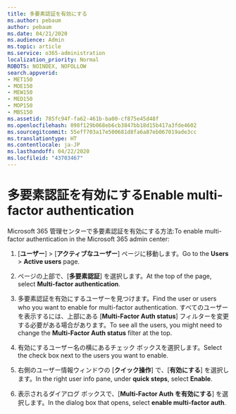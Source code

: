 ```yaml
---
title: 多要素認証を有効にする
ms.author: pebaum
author: pebaum
ms.date: 04/21/2020
ms.audience: Admin
ms.topic: article
ms.service: o365-administration
localization_priority: Normal
ROBOTS: NOINDEX, NOFOLLOW
search.appverid:
- MET150
- MOE150
- MEW150
- MED150
- MOP150
- MBS150
ms.assetid: 785fc94f-fa62-461b-ba00-cf875e45d48f
ms.openlocfilehash: 098f129b068eb6cb3847bb18d15b417a3fde4602
ms.sourcegitcommit: 55eff703a17e500681d8fa6a87eb067019ade3cc
ms.translationtype: HT
ms.contentlocale: ja-JP
ms.lasthandoff: 04/22/2020
ms.locfileid: "43703467"
---
```

# <a name="enable-multi-factor-authentication"></a><span data-ttu-id="039a3-102">多要素認証を有効にする</span><span class="sxs-lookup"><span data-stu-id="039a3-102">Enable multi-factor authentication</span></span>

<span data-ttu-id="039a3-103">Microsoft 365 管理センターで多要素認証を有効にする方法:</span><span class="sxs-lookup"><span data-stu-id="039a3-103">To enable multi-factor authentication in the Microsoft 365 admin center:</span></span>

1. <span data-ttu-id="039a3-104">[**ユーザー**] \> [**アクティブなユーザー**] ページに移動します。</span><span class="sxs-lookup"><span data-stu-id="039a3-104">Go to the **Users** \> **Active users** page.</span></span>
    
2. <span data-ttu-id="039a3-105">ページの上部で、[**多要素認証**] を選択します。</span><span class="sxs-lookup"><span data-stu-id="039a3-105">At the top of the page, select **Multi-factor authentication**.</span></span> 
    
3. <span data-ttu-id="039a3-106">多要素認証を有効にするユーザーを見つけます。</span><span class="sxs-lookup"><span data-stu-id="039a3-106">Find the user or users who you want to enable for multi-factor authentication.</span></span> <span data-ttu-id="039a3-107">すべてのユーザーを表示するには、上部にある [**Multi-Factor Auth status**] フィルターを変更する必要がある場合があります。</span><span class="sxs-lookup"><span data-stu-id="039a3-107">To see all the users, you might need to change the **Multi-Factor Auth status** filter at the top.</span></span>
    
4. <span data-ttu-id="039a3-108">有効にするユーザー名の横にあるチェック ボックスを選択します。</span><span class="sxs-lookup"><span data-stu-id="039a3-108">Select the check box next to the users you want to enable.</span></span>
    
5.  <span data-ttu-id="039a3-109">右側のユーザー情報ウィンドウの [**クイック操作**] で、[**有効にする**] を選択します。</span><span class="sxs-lookup"><span data-stu-id="039a3-109">In the right user info pane, under **quick steps**, select **Enable**.</span></span> 
    
6. <span data-ttu-id="039a3-110">表示されるダイアログ ボックスで、[**Multi-Factor Auth を有効にする**] を選択します。</span><span class="sxs-lookup"><span data-stu-id="039a3-110">In the dialog box that opens, select **enable multi-factor auth**.</span></span> 
    


